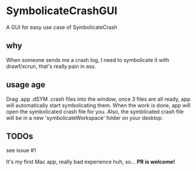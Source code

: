 # SymbolicateCrashGUI
A GUI for easy use case of SymbolicateCrash

## why
When someone sends me a crash log, I need to symbolicate it with drawf/xcrun, that's really pain in ass.

## usage age
Drag .app .dSYM .crash files into the window, once 3 files are all ready, app will automatically start symbolicating them.
When the work is done, app will open the symbolicated crash file for you.
Also, the symblicated crash file will be in a new 'symbolicateWorkspace' folder on your desktop.

## TODOs
see issue #1 

It's my first Mac app, really bad experience huh, so... __PR is welcome!__
